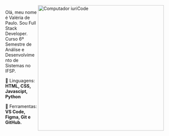 <img src="https://raw.githubusercontent.com/MicaelliMedeiros/micaellimedeiros/master/image/computer-illustration.png" min-width="400px" max-width="400px" width="400px" align="right" alt="Computador iuriCode">

<p align="left"> 
  Olá, meu nome é Valéria de Paulo. Sou Full Stack Developer. Curso 6º Semestre de Análise e Desenvolvimento de Sistemas no IFSP.
 
</p>

<p align="left">
  🦄 Linguagens: <strong>HTML, CSS, Javascipt, Python</strong>
</p>

<p align="left">
  💼 Ferramentas: <strong> VS Code, Figma, Git e GitHub.</strong>
</p>

